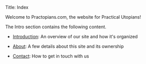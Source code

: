 Title: Index

Welcome to Practopians.com, the website for Practical Utopians!

The Intro section contains the following content.

* [Introduction](introduction.html): An overview of our site and how it's organized

* [About](about.html): A few details about this site and its ownership

* [Contact](contact.html): How to get in touch with us
